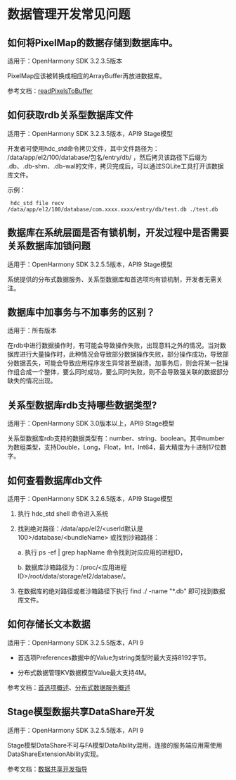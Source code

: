 # 数据管理开发常见问题

## 如何将PixelMap的数据存储到数据库中。 

适用于：OpenHarmony SDK 3.2.3.5版本

PixelMap应该被转换成相应的ArrayBuffer再放进数据库。

参考文档：[readPixelsToBuffer](../reference/apis/js-apis-image.md#readpixelstobuffer7-1)

## 如何获取rdb关系型数据库文件

适用于：OpenHarmony SDK 3.2.3.5版本，API9 Stage模型

开发者可使用hdc_std命令拷贝文件，其中文件路径为： /data/app/el2/100/database/包名/entry/db/ ，然后拷贝该路径下后缀为 .db、.db-shm、.db-wal的文件，拷贝完成后，可以通过SQLite工具打开该数据库文件。

示例：

  
```
 hdc_std file recv /data/app/el2/100/database/com.xxxx.xxxx/entry/db/test.db ./test.db
```

## 数据库在系统层面是否有锁机制，开发过程中是否需要关系数据库加锁问题

适用于：OpenHarmony SDK 3.2.5.5版本，API9 Stage模型

系统提供的分布式数据服务、关系型数据库和首选项均有锁机制，开发者无需关注。

## 数据库中加事务与不加事务的区别？

适用于：所有版本

在rdb中进行数据操作时，有可能会导致操作失败，出现意料之外的情况。当对数据库进行大量操作时，此种情况会导致部分数据操作失败，部分操作成功，导致部分数据丢失，可能会导致应用程序发生异常甚至崩溃。加事务后，则会将某一批操作组合成一个整体，要么同时成功，要么同时失败，则不会导致强关联的数据部分缺失的情况出现。

## 关系型数据库rdb支持哪些数据类型?

适用于：OpenHarmony SDK 3.0版本以上，API9 Stage模型

关系型数据库rdb支持的数据类型有：number、string、boolean。其中number为数组类型，支持Double，Long，Float，Int，Int64，最大精度为十进制17位数字。

## 如何查看数据库db文件

适用于：OpenHarmony SDK 3.2.6.5版本，API9 Stage模型

1. 执行 hdc_std shell 命令进入系统

2. 找到绝对路径：/data/app/el2/&lt;userId默认是100&gt;/database/&lt;bundleName&gt;
   或找到沙箱路径：

   a. 执行 ps -ef | grep hapName 命令找到对应应用的进程ID，

   b. 数据库沙箱路径为：/proc/&lt;应用进程ID&gt;/root/data/storage/el2/database/。

3. 在数据库的绝对路径或者沙箱路径下执行 find ./ -name "\*.db" 即可找到数据库文件。

## 如何存储长文本数据

适用于：OpenHarmony SDK 3.2.5.5版本，API 9

- 首选项Preferences数据中的Value为string类型时最大支持8192字节。

- 分布式数据管理KV数据模型Value最大支持4M。

参考文档：[首选项概述](../database/database-preference-overview.md)、[分布式数据服务概述](../database/database-mdds-overview.md)

## Stage模型数据共享DataShare开发

适用于：OpenHarmony SDK 3.2.5.5版本，API 9

Stage模型DataShare不可与FA模型DataAbility混用，连接的服务端应用需使用DataShareExtensionAbility实现。

参考文档：[数据共享开发指导](../database/database-datashare-guidelines.md)
